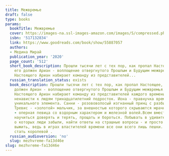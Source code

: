 ```yaml
---
title: Межвремье
draft: false
type: books
params:
  bookTitle: Межвремье
  cover: https://images-na.ssl-images-amazon.com/images/S/compressed.photo.goodreads.com/books/1610273320i/55887057.jpg
  isbn: '517132834'
  link: https://www.goodreads.com/book/show/55887057
  authors:
  - Медина Мирай
  publication_year: '2020'
  page_count: '512'
  short_book_description: Прошли тысячи лет с тех пор, как пропал Настоящее, и найти
    его должен Ариан - воплощение отвергнутого Прошлым и Будущим межвремья. Для поисков
    Настоящего Ариан набирает команду из представителей...
  russian_translation_status: exists
  book_description: Прошли тысячи лет с тех пор, как пропал Настоящее, и найти его
    должен Ариан - воплощение отвергнутого Прошлым и Будущим межвремья. Для поисков
    Настоящего Ариан набирает команду из представителей каждого времени.Кален - полный
    ненависти к людям тринадцатилетний подросток. Иона - правнучка времени и носитель
    уникального элемента. Санни - розововолосый изгнанный принц с разбитым сердцем.
    Тревис - «золотой» мальчик, за внешностью которого скрываются мрачные тайны. Ларалайн
    - оперная певица со вздорным характером и железной волей.Всем вместе им придется
    научиться доверять и терять, прощать и бороться. Побывать в удивительных местах,
    о которых люди забыли, найти ответы на страшные вопросы - и просто попытаться
    выжить, ведь в играх властителей времени все они всего лишь пешки. Но пешка может
    стать королевой .
  russian_audioversion: 'no'
  slug: mezhvreme-fa13d46e
slug: mezhvreme-fa13d46e
---
```

